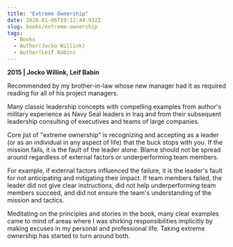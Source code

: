 ```yaml
---
title: "Extreme Ownership"
date: 2020-01-06T19:12:44.932Z
slug: books/extreme-ownership
tags:
  - Books
  - Author(Jocko Willink)
  - Author(Leif Babin)
---
```


**2015 | Jocko Willink, Leif Babin**

Recommended by my brother-in-law whose new manager had it as required reading for all of his project managers.

Many classic leadership concepts with compelling examples from author's military experience as Navy Seal leaders in Iraq and from their subsequent leadership consulting of executives and teams of large companies.

Core jist of "extreme ownership" is recognizing and accepting as a leader (or as an individual in any aspect of life) that the buck stops with you. If the mission fails, it is the fault of the leader alone. Blame should not be spread around regardless of external factors or underperforming team members.

For example, if external factors influenced the failure, it is the leader's fault for not anticipating and mitigating their impact. If team members failed, the leader did not give clear instructions, did not help underperforming team members succeed, and did not ensure the team's understanding of the mission and tactics.

Meditating on the principles and stories in the book, many clear examples came to mind of areas where I was shirking responsibilities implicitly by making excuses in my personal and professional life. Taking extreme ownership has started to turn around both.
